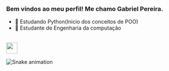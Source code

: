 ### Bem vindos ao meu perfil! Me chamo Gabriel Pereira. 


- 🌱 Estudando Python(Inicio dos conceitos de POO)
- 🌱 Estudante de Engenharia da computação

<div stely="display: inline_block"><br>
            <img align="center" height="30" weight="40" src="https://cdn.jsdelivr.net/gh/devicons/devicon/icons/c/c-original.svg" />
 </div>
 
![Snake animation](https://github.com/gbrpereirap/gbrpereirap/blob/output/github-contribution-grid-snake.svg)
  
